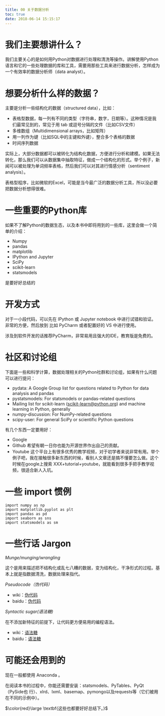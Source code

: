 ```yaml
---
title: 00 关于数据分析
toc: true
date: 2018-06-14 15:15:17
---
```

# 我们主要想讲什么？

我们主要关心的是如何用Python对数据进行处理和清洗等操作。讲解使用Python语言和它的一些处理数据的库和工具，需要用那些工具来进行数据分析，怎样成为一个有效率的数据分析师（data analyst）。

# 想要分析什么样的数据？

主要是分析一些结构化的数据（structured data），比如：

- 表格型数据，每一列有不同的类型（字符串，数字，日期等）。这种情况是我们最常见到的，常见于用 tab 或逗号分隔的文件（比如CSV文件）
- 多维数组（Multidimensional arrays，比如矩阵）
- 用一列作为键（比如SQL中的主键和外键），整合多个表格的数据
- 时间序列数据

实际上，大部分数据都可以被转化为结构化数据，方便进行分析和建模。如果无法转化，那么我们可以从数据集中抽取特征，做成一个结构化的形式。举个例子，新闻可以被处理为单词频率表格，然后我们可以对其进行情感分析（sentiment analysis）。

表格型程序，比如微软的Excel，可能是当今最广泛的数据分析工具，所以没必要把数据分析想得很难。



# 一些重要的Python库

如果不了解Python的数据生态，以及本书中即将用到的一些库，这里会做一个简单的介绍：

- Numpy
- pandas
- matplotlib
- IPython and Jupyter
- SciPy
- scikit-learn
- statsmodels

是要好好总结的







# 开发方式

对于一小段代码，可以先在 IPython 或 Jupyter notebook 中进行试错和验证。非常的方便，然后放到 比如 PyCharm 或者配置好的 VS 中进行使用。

涉及到软件开发的话推荐PyCharm，非常易用且强大的IDE，教育版是免费的。



# 社区和讨论组

下面是一些和科学计算，数据处理相关的Python社群和讨论组，如果有什么问题可以进行提问：

- pydata: A Google Group list for questions related to Python for data analysis and pandas
- pystatsmodels: For statsmodels or pandas-related questions
- Mailing list for scikit-learn (scikit-learn@python.org) and machine learning in Python, generally
- numpy-discussion: For NumPy-related questions
- scipy-user: For general SciPy or scientific Python questions

有几个东西一定要用好：

- Google
- Github 希望有朝一日你也能为开源世界作出自己的贡献。
- Youtube 这个平台上有很多优秀的教学视频，对于初学者来说非常有用。举个例子吧，我在接触很多新东西的时候，看别人文章还是搞不懂要怎么做。这个时候在google上搜索 XXX+tutorial+youtube，就能看到很多手把手教学视频，很适合新人入坑。

# 一些 import 惯例

```
import numpy as np
import matplotlib.pyplot as plt
import pandas as pd
import seaborn as sns
import statsmodels as sm
```

# 一些行话  Jargon

*Munge/munging/wrangling*

这个是用来描述把不结构化或乱七八糟的数据，变为结构化，干净形式的过程。基本上就是指数据清洗，数据处理来指代。

*Pseudocode（伪代码）*

- wiki：[伪代码](https://www.wikiwand.com/zh-hans/%E4%BC%AA%E4%BB%A3%E7%A0%81)
- baidu：[伪代码](https://www.wikiwand.com/zh-hans/%E4%BC%AA%E4%BB%A3%E7%A0%81)

*Syntactic sugar(语法糖)*

在不添加新特征的前提下，让代码更方便易用的编程语法。

- wiki：[语法糖](https://www.wikiwand.com/zh-hans/%E8%AF%AD%E6%B3%95%E7%B3%96)
- baidu：[语法糖](https://baike.baidu.com/item/%E8%AF%AD%E6%B3%95%E7%B3%96)


# 可能还会用到的

现在一般都使用 Anaconda 。

在阅读本书的过程中，你能还需要安装：statsmodels、PyTables、PyQt （PySide也 行）、xlrd、lxml、basemap、pymongo以及requests等（它们被用在不同的示例中）。

$\color{red}\large \textbf{这些也都要好好总结下。}$
